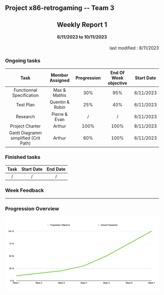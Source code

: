 Project x86-retrogaming -- Team 3
---

<h2 align="center">Weekly Report 1</h2>

<h4 align="center">6/11/2023 to 10/11/2023</h4>


<p align="right">last modified : 8/11/2023</p>

### Ongoing tasks

<div align="center">

|           Task            |   Member Assigned   |   Progression   |   End Of Week objective   |   Start Date  |
|:-------------------------:|:-------------------:|:---------------:|:-------------------------:|:-------------:|
|Functionnal Specification  |Max & Mathis         |30%              |95%                        |6/11/2023      |
|Test Plan                  |Quentin & Robin      |25%              |40%                        |6/11/2023      |
|Research                   |Pierre & Evan        |/                |/                          |6/11/2023      |
|Project Charter            |Arthur               |100%               |100%                       |8/11/2023      |
|Gantt Diagramm simplified (Crit Path) |Arthur               |60%              |100%                       |6/11/2023      |

</div>

### Finished tasks

<div align="center">

|           Task            |   Start Date   |   End Date  |
|:-------------------------:|:--------------:|:-----------:|
|/                          |/               |/            |

</div>

### Week Feedback

---

### Progression Overview

<div align="center">

![Progression](/Documents/pictures/Weekly-Report/Progression-Week-1.png)

</div>